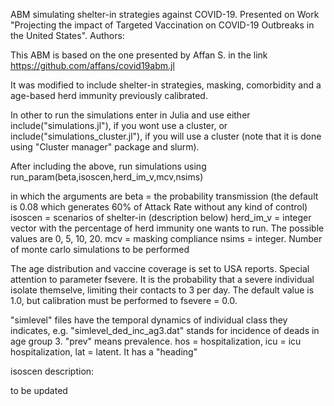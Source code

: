 ABM simulating shelter-in strategies against COVID-19. Presented on Work "Projecting the impact of Targeted Vaccination on COVID-19 Outbreaks in the United States". Authors:

This ABM is based on the one presented by Affan S. in the link
https://github.com/affans/covid19abm.jl

It was modified to include shelter-in strategies, masking, comorbidity and a age-based herd immunity previously calibrated.

In other to run the simulations enter in Julia and use either
include("simulations.jl"), if you wont use a cluster, or
include("simulations_cluster.jl"), if you will use a cluster (note that it is done using "Cluster manager" package and slurm).

After including the above, run simulations using
run_param(beta,isoscen,herd_im_v,mcv,nsims)

in which the arguments are
beta = the probability transmission (the default is 0.08 which generates 60% of Attack Rate without any kind of control)
isoscen = scenarios of shelter-in (description below)
herd_im_v  = integer vector with the percentage of herd immunity one wants to run. The possible values are 0, 5, 10, 20.
mcv = masking compliance
nsims = integer. Number of monte carlo simulations to be performed

The age distribution and vaccine coverage is set to USA reports.
Special attention to parameter fsevere. It is the probability that a severe individual isolate themselve, limiting their contacts to 3 per day. The default value is 1.0, but calibration must be performed to fsevere = 0.0.

"simlevel" files have the temporal dynamics of individual class they indicates, e.g. "simlevel_ded_inc_ag3.dat" stands for incidence of deads in age group 3. "prev" means prevalence.
hos = hospitalization, icu = icu hospitalization, lat = latent. It has a "heading"

isoscen description:

to be updated